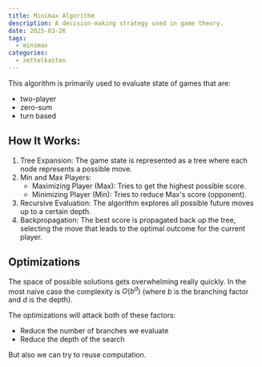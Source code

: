 ```yaml
---
title: Minimax Algorithm
description: A decision-making strategy used in game theory.
date: 2025-03-26
tags:
  - minimax
categories:
  - zettelkasten
---
```


This algorithm is primarily used to evaluate state of games that are:

- two-player
- zero-sum
- turn based

## How It Works:

1. Tree Expansion: The game state is represented as a tree where each node represents a possible move.
2. Min and Max Players:
    - Maximizing Player (Max): Tries to get the highest possible score.
    - Minimizing Player (Min): Tries to reduce Max's score (opponent).
3. Recursive Evaluation: The algorithm explores all possible future moves up to a certain depth.
4. Backpropagation: The best score is propagated back up the tree, selecting the move that leads to the optimal outcome for the current player.

## Optimizations

The space of possible solutions gets overwhelming really quickly. In the most naive case the complexity is $O(b^d)$ (where $b$ is the branching factor and $d$ is the depth).

The optimizations will attack both of these factors:

- Reduce the number of branches we evaluate
- Reduce the depth of the search

But also we can try to reuse computation.
